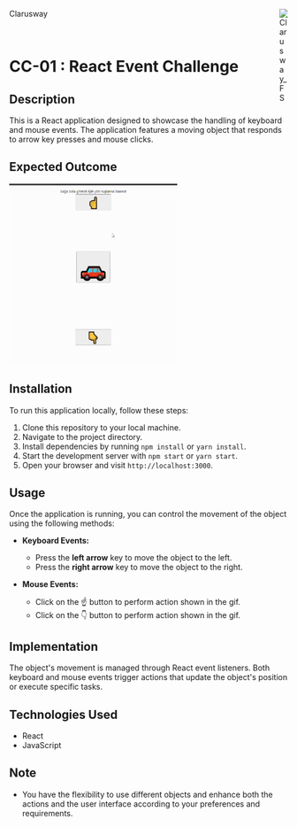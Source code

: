 <p>Clarusway<img align="right"
  src="https://secure.meetupstatic.com/photos/event/3/1/b/9/600_488352729.jpeg" alt="Clarusway_FS" width="15px"></p>
  
<br>

# CC-01 : React Event Challenge

## Description
This is a React application designed to showcase the handling of keyboard and mouse events. The application features a moving object that responds to arrow key presses and mouse clicks.

## Expected Outcome

![Car](./car.gif)

## Installation
To run this application locally, follow these steps:

1. Clone this repository to your local machine.
2. Navigate to the project directory.
3. Install dependencies by running `npm install` or `yarn install`.
4. Start the development server with `npm start` or `yarn start`.
5. Open your browser and visit `http://localhost:3000`.

## Usage
Once the application is running, you can control the movement of the object using the following methods:

- **Keyboard Events:**

  - Press the **left arrow** key to move the object to the left.
  - Press the **right arrow** key to move the object to the right.


- **Mouse Events:**

  - Click on the ☝ button to perform action shown in the gif.
  - Click on the 👇 button to perform action shown in the gif.

## Implementation

The object's movement is managed through React event listeners. Both keyboard and mouse events trigger actions that update the object's position or execute specific tasks.

## Technologies Used
- React
- JavaScript

## Note
- You have the flexibility to use different objects and enhance both the actions and the user interface according to your preferences and requirements.
